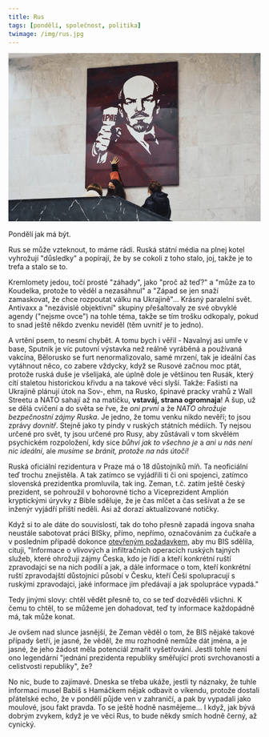 ```yaml
---
title: Rus
tags: [pondělí, společnost, politika]
twimage: /img/rus.jpg
---
```


![cover](/img/rus.jpg)

Pondělí jak má být.

Rus se může vzteknout, to máme rádi. Ruská státní média na plnej kotel vyhrožují "důsledky" a popírají, že by se cokoli z toho stalo, joj, takže je to trefa a stalo se to.

Kremlomety jedou, točí prosté "záhady", jako "proč až teď?" a "může za to Koudelka, protože to věděl a nezasáhnul" a "Západ se jen snaží zamaskovat, že chce rozpoutat válku na Ukrajině"... Krásný paralelní svět. Antivaxx a "nezávislé objektivní" skupiny přešaltovaly ze své obvyklé agendy ("nejsme ovce") na tohle téma, takže se tím trošku odkopaly, pokud to snad ještě někdo zvenku neviděl (těm uvnitř je to jedno).

A vrtění psem, to nesmí chybět. A tomu bych i věřil - Navalnyj asi umře v base, Sputnik je víc putovní výstavka než reálně vyráběná a používaná vakcína, Bělorusko se furt nenormalizovalo, samé mrzení, tak je ideální čas vytáhnout něco, co zabere vždycky, když se Rusové začnou moc ptát, protože ruská duše je všelijaká, ale úplně dole je většinou ten Rusák, který cítí staletou historickou křivdu a na takové věci slyší. Takže: Fašisti na Ukrajině plánují útok na Sov-, ehm, na Rusko, špinavé pracky vrahů z Wall Streetu a NATO sahají až na matičku, **vstaváj, strana ogromnaja**! A šup, už se dělá cvičení a do světa se řve, že _oni první_ a že _NATO ohrožuje bezpečnostní zájmy Ruska_. Je jedno, že tomu venku nikdo nevěří; to jsou zprávy _dovnitř_. Stejně jako ty pindy v ruských státních médiích. Ty nejsou určené pro svět, ty jsou určené pro Rusy, aby zůstávali v tom skvělém psychickém rozpoložení, kdy sice _bůhví jak to všechno je_ a _ani u nás není nic ideální_, ale _musíme se bránit, protože na nás útočí!_

Ruská oficiální rezidentura v Praze má o 18 důstojníků míň. Ta neoficiální teď trochu znejistěla. A tak zatímco se vyjádřili ti či oni spojenci, zatímco slovenská prezidentka promluvila, tak ing. Zeman, t.č. zatím ještě český prezident, se pohroužil v bohorovné ticho a Viceprezident Amplión kryptickými úryvky z Bible sděluje, že je čas mlčet a čas sešívat a že se inženýr vyjádří příští neděli. Asi až dorazí aktualizované notičky.

Když si to ale dáte do souvislostí, tak do toho přesně zapadá ingova snaha neustále sabotovat práci BISky, přímo, nepřímo, označováním za čučkaře a v posledním případě dokonce [otevřeným požadavkem](https://www.irozhlas.cz/zpravy-domov/prezident-zeman-rusko-spioni-bis-koudelka_2011300600_ace), aby mu BIS sdělila, cituji, "Informace o vlivových a infiltračních operacích ruských tajných služeb, které ohrožují zájmy Česka, kdo je řídí a kteří konkrétní ruští zpravodajci se na nich podílí a jak, a dále informace o tom, kteří konkrétní ruští zpravodajští důstojníci působí v Česku, kteří Češi spolupracují s ruskými zpravodajci, jaké informace jim předávají a jak spolupráce vypadá."

Tedy jinými slovy: chtěl vědět přesně to, co se teď dozvěděli všichni. K čemu to chtěl, to se můžeme jen dohadovat, teď ty informace každopádně má, tak může konat.

Je ovšem nad slunce jasnější, že Zeman věděl o tom, že BIS nějaké takové případy šetří, je jasné, že věděl, že mu rozhodně nemůže dát jména, a je jasné, že jeho žádost měla potenciál zmařit vyšetřování. Jestli tohle není ono legendární "jednání prezidenta republiky směřující proti svrchovanosti a celistvosti republiky", že?

No nic, bude to zajímavé. Dneska se třeba ukáže, jestli ty náznaky, že tuhle informaci musel Babiš s Hamáčkem nějak odbavit o víkendu, protože dostali přátelské echo, že v pondělí půjde ven v zahraničí, a pak by vypadali jako moulové, jsou fakt pravda. To se ještě hodně nasmějeme... I když, jak bývá dobrým zvykem, když je ve věci Rus, to bude někdy smích hodně černý, až cynický.